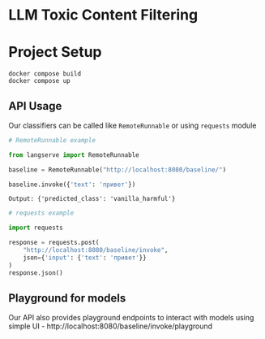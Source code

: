 # LLM Toxic Content Filtering

# Project Setup
```
docker compose build
docker compose up
```

## API Usage
Our classifiers can be called like `RemoteRunnable` or using `requests` module

```python
# RemoteRunnable example

from langserve import RemoteRunnable

baseline = RemoteRunnable("http://localhost:8080/baseline/")

baseline.invoke({'text': 'привет'})
```
```
Output: {'predicted_class': 'vanilla_harmful'}
```

```python
# requests example

import requests

response = requests.post(
    "http://localhost:8080/baseline/invoke",
    json={'input': {'text': 'привет'}}
)
response.json()
```

## Playground for models
Our API also provides playground endpoints to interact with models using simple UI - http://localhost:8080/baseline/invoke/playground